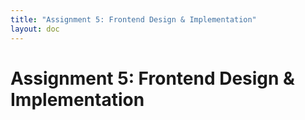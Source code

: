 ```yaml
---
title: "Assignment 5: Frontend Design & Implementation"
layout: doc
---
```


# Assignment 5: Frontend Design & Implementation